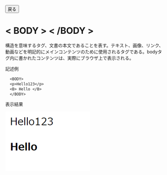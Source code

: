 <button type="button" onclick="history.back()">戻る</button>

# < BODY > < /BODY >
構造を意味するタグ、文書の本文であることを表す。テキスト、画像、リンク、動画などを明記的にメインコンテンツのために使用されるタグである。bodyタグ内に書かれたコンテンツは、実際にブラウザ上で表示される。

記述例 [](変更しない)
  
  ```
    <BODY>
    <p>Hello123</p>
    <B> Hello </B>
    </BODY>
  ```
表示結果　[](変更しない)

![](../goto/Body.png)
